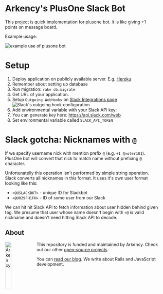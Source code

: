 # Arkency's PlusOne Slack Bot

This project is quick implementation for plusone bot. It is like giving +1 points on message board.

Example usage:

![example use of plusone bot](http://i.imgur.com/6loapQ5.png)

# Setup

1. Deploy application on publicly available server. E.g. [Heroku](http://heroku.com/)
  1. Remember about setting up database
  2. Run migration: `rake db:migrate`
2. Get URL of your application.
3. Setup `Outgoing WebHooks` on [Slack Integrations page](https://arkency.slack.com/services/new/outgoing-webhook)
  ![Slack's outgoing hook configuration](http://i.imgur.com/osQIqaW.png)
4. Add environmental variable with your Slack API key:
  1. You can generate key here: https://api.slack.com/web
  2. Set environmental variable called `SLACK_API_TOKEN`

# Slack gotcha: Nicknames with `@`

If we specify username nick with mention prefix `@` (e.g. `+1 @voter101`). PlusOne bot will convert that nick to
match name without prefixing `@` character.

Unfortunatelly this operation isn't performed by simple string operation. Slack converts all
nicknames in this format. It uses it's own user format looking like this:

  * `<@USLACKBOT>` - unique ID for Slackbot
  * `<@U029FH1FH>` - ID of some user from our Slack

We can hit hit Slack API to fetch information about user hidden behind given tag. We presume that
user whose name doesn't begin with `<@` is valid nickname and doesn't need hitting Slack API to
decode.

## About

<img src="http://arkency.com/images/arkency.png" alt="Arkency" width="20%" align="left" />

This repository is funded and maintained by Arkency. Check out our other [open-source projects](https://github.com/arkency).

You can [read our blog](http://blog.arkency.com). We write about Rails and JavaScript development.

